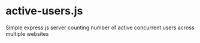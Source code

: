 # active-users.js
Simple express.js server counting number of active concurrent users across multiple websites
